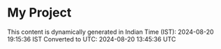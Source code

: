 # My Project

This content is dynamically generated in Indian Time (IST): 2024-08-20 19:15:36 IST
Converted to UTC: 2024-08-20 13:45:36 UTC

